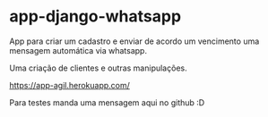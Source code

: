# app-django-whatsapp
App para criar um cadastro e enviar de acordo um vencimento uma mensagem automática via whatsapp.

Uma criação de clientes e outras manipulações.

https://app-agil.herokuapp.com/

Para testes manda uma mensagem aqui no github :D
